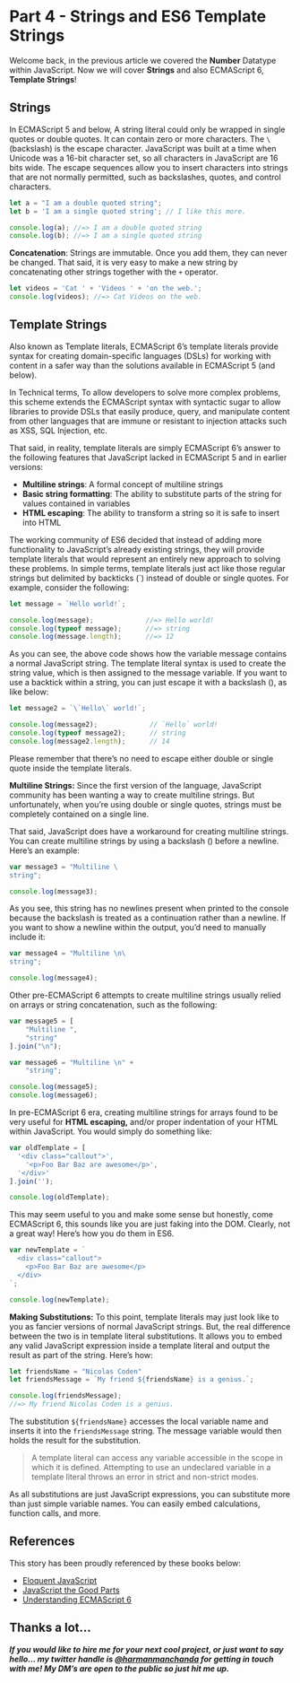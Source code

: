 # Part 4 - Strings and ES6 Template Strings

Welcome back, in the previous article we covered the **Number** Datatype within JavaScript. Now we will cover **Strings** and also ECMAScript 6, **Template Strings**!

## Strings

In ECMAScript 5 and below, A string literal could only be wrapped in single quotes or double quotes. It can contain zero or more characters. The `\`(backslash) is the escape character. JavaScript was built at a time when Unicode was a 16-bit character set, so all characters in JavaScript are 16 bits wide. The escape sequences allow you to insert characters into strings that are not normally permitted, such as backslashes, quotes, and control characters. 

```javascript runnable
let a = "I am a double quoted string";
let b = 'I am a single quoted string'; // I like this more.

console.log(a); //=> I am a double quoted string
console.log(b); //=> I am a single quoted string
```   

**Concatenation**: Strings are immutable. Once you add them, they can never be changed. That said, it is very easy to make a new string by concatenating other strings together with the `+` operator.

```javascript runnable
let videos = 'Cat ' + 'Videos ' + 'on the web.';
console.log(videos); //=> Cat Videos on the web.
```

## Template Strings

Also known as Template literals, ECMAScript 6’s template literals provide syntax for creating domain-specific languages (DSLs) for working with content in a safer way than the solutions available in ECMAScript 5 (and below).

In Technical terms, To allow developers to solve more complex problems, this scheme extends the ECMAScript syntax with syntactic sugar to allow libraries to provide DSLs that easily produce, query, and manipulate content from other languages that are immune or resistant to injection attacks such as XSS, SQL Injection, etc.

That said, in reality, template literals are simply ECMAScript 6’s answer to the following features that JavaScript lacked in ECMAScript 5 and in earlier versions:

- **Multiline strings**: A formal concept of multiline strings
- **Basic string formatting**: The ability to substitute parts of the string for values contained in variables
- **HTML escaping**: The ability to transform a string so it is safe to insert into HTML

The working community of ES6 decided that instead of adding more functionality to JavaScript’s already existing strings, they will provide template literals that would represent an entirely new approach to solving these problems. In simple terms, template literals just act like those regular strings but delimited by backticks (`) instead of double or single quotes. For example, consider the following:

```javascript runnable
let message = `Hello world!`;

console.log(message);             //=> Hello world!
console.log(typeof message);      //=> string
console.log(message.length);      //=> 12
```    

As you can see, the above code shows how the variable message contains a normal JavaScript string. The template literal syntax is used to create the string value, which is then assigned to the message variable. If you want to use a backtick within a string, you can just escape it with a backslash (\), as like below:

```javascript runnable
let message2 = `\`Hello\` world!`;

console.log(message2);             // `Hello` world!
console.log(typeof message2);      // string
console.log(message2.length);      // 14
```    

Please remember that there’s no need to escape either double or single quote inside the template literals.

**Multiline Strings:** Since the first version of the language, JavaScript community has been wanting a way to create multiline strings. But unfortunately, when you’re using double or single quotes, strings must be completely contained on a single line.

That said, JavaScript does have a workaround for creating multiline strings. You can create multiline strings by using a backslash (\) before a newline. Here’s an example:

```javascript runnable
var message3 = "Multiline \
string";

console.log(message3);  
```   

As you see, this string has no newlines present when printed to the console because the backslash is treated as a continuation rather than a newline. If you want to show a newline within the output, you’d need to manually include it:

```javascript runnable
var message4 = "Multiline \n\
string";

console.log(message4);        
``` 

Other pre-ECMAScript 6 attempts to create multiline strings usually relied on arrays or string concatenation, such as the following:

```javascript runnable
var message5 = [
    "Multiline ",
    "string"
].join("\n");

var message6 = "Multiline \n" +
    "string";

console.log(message5);
console.log(message6);
```       

In pre-ECMAScript 6 era, creating multiline strings for arrays found to be very useful for **HTML escaping,** and/or proper indentation of your HTML within JavaScript. 
You would simply do something like:

```javascript runnable
var oldTemplate = [
  '<div class="callout">',
    '<p>Foo Bar Baz are awesome</p>',
  '</div>'
].join('');

console.log(oldTemplate);
```   

This may seem useful to you and make some sense but honestly, come ECMAScript 6, this sounds like you are just faking into the DOM. Clearly, not a great way! Here’s how you do them in ES6.

```javascript runnable
var newTemplate = `
  <div class="callout">
    <p>Foo Bar Baz are awesome</p>
  </div>
`;

console.log(newTemplate);
```     

**Making Substitutions:** To this point, template literals may just look like to you as fancier versions of normal JavaScript strings. But, the real difference between the two is in template literal substitutions. It allows you to embed any valid JavaScript expression inside a template literal and output the result as part of the string. Here’s how:

```javascript runnable
let friendsName = "Nicolas Coden"
let friendsMessage = `My friend ${friendsName} is a genius.`;

console.log(friendsMessage);
//=> My friend Nicolas Coden is a genius.
```

The substitution `${friendsName}` accesses the local variable name and inserts it into the `friendsMessage` string. The message variable would then holds the result for the substitution.

> A template literal can access any variable accessible in the scope in which it is defined. Attempting to use an undeclared variable in a template literal throws an error in strict and non-strict modes.

As all substitutions are just JavaScript expressions, you can substitute more than just simple variable names. You can easily embed calculations, function calls, and more.

## References

This story has been proudly referenced by these books below:

- [Eloquent JavaScript](https://www.amazon.com/Eloquent-JavaScript-Modern-Introduction-Programming/dp/1593272820)
- [JavaScript the Good Parts](https://www.amazon.in/JavaScript-Good-Parts-Crockford/dp/8184045220)
- [Understanding ECMAScript 6](https://www.amazon.com/Understanding-ECMAScript-Definitive-JavaScript-Developers/dp/1593277571)
## Thanks a lot…

***If you would like to hire me for your next cool project, or just want to say hello… my twitter handle is [@harmanmanchanda](http://bit.ly/tw-harry) for getting in touch with me! My DM’s are open to the public so just hit me up.***
